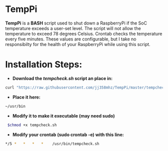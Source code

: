 TempPi
======

**TempPi** is a **BASH** script used to shut down a RaspberryPi if the SoC temperature exceeds a user-set level. The script will not allow the temperature to exceed 78 degrees Celsius. Crontab checks the temperature every five minutes. These values are configurable, but I take no responsibilty for the health of your RaspberryPi while using this script.

# Installation Steps:

* **Download the *tempcheck.sh* script an place in:**

```bash
curl "https://raw.githubusercontent.com/jj358mhz/TempPi/master/tempcheck.sh" -o tempcheck.sh
```

* **Place it here:**

```bash
~/usr/bin
```

* **Modify it to make it executable (may need sudo)**

```bash
 $chmod +x tempcheck.sh
```

* **Modify your crontab (sudo crontab -e) with this line:**

```bash
*/5 *   *   *   *    /usr/bin/tempcheck.sh
```
